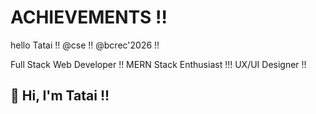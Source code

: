 # ACHIEVEMENTS !!
hello Tatai !!
@cse !!
@bcrec'2026 !!
<!DOCTYPE html>

Full Stack Web Developer !!
MERN Stack Enthusiast !!!
UX/UI Designer !!

## 👋 Hi, I'm Tatai !!
